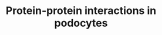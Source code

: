 ---
annotations:
- type: Cell Type Ontology
  value: glomerular visceral epithelial cell
authors:
- Gwarsow
- MaintBot
- Mkutmon
- Jmelius
- Khanspers
- Eweitz
description: XPodNet is a larger version of PodNet. Interactions from STRING database
  have been added to PodNet to build XPodNet. Hence, not all interactions found in
  XPodNet do necessarily have to be curated.
last-edited: 2022-01-06
organisms:
- Mus musculus
redirect_from:
- /index.php/Pathway:WP2309
- /instance/WP2309
schema-jsonld:
- '@context': https://schema.org/
  '@id': https://wikipathways.github.io/pathways/WP2309.html
  '@type': Dataset
  creator:
    '@type': Organization
    name: WikiPathways
  description: XPodNet is a larger version of PodNet. Interactions from STRING database
    have been added to PodNet to build XPodNet. Hence, not all interactions found
    in XPodNet do necessarily have to be curated.
  keywords:
  - Sema3a
  - Ccna2
  - Wasl
  - Myh10
  - Atg5
  - Vamp2
  - Ilk
  - Skp2
  - Inppl1
  - Dok2
  - Esrrb
  - Grin1
  - LOC641221
  - Psmd7
  - Invs
  - Adrb1
  - Tgfbr3
  - Pard6b
  - Pdgfrb
  - Cd2ap
  - Mgea5
  - Diap1
  - Angptl3
  - Gab1
  - Irs2
  - Rab4b
  - Arnt2
  - Bbc3
  - E2f1
  - Epha2
  - Shc1
  - Sept2
  - Ptpn13
  - Dnm2
  - Actr2
  - Gata4
  - Csk
  - Kcna2
  - Pde4d
  - Fadd
  - Cxcl10
  - Btla
  - Lck
  - Ctla4
  - Pax6
  - Tgfbr1
  - Il7r
  - Diablo
  - Spnb2
  - Camk2d
  - Cyfip1
  - Sirpa
  - Igfbp2
  - Map2k7
  - Mpz
  - Pdcd6
  - Sntb2
  - Vim
  - Gpr177
  - Bmp6
  - Bcl2
  - Diap2
  - Ppp1ca
  - Magi1
  - Sh3gl2
  - Rbpj
  - Igfbp3
  - Nrp1
  - Polr2b
  - Shc2
  - Agtrap
  - Icam5
  - Racgap1
  - Plaur
  - Psenen
  - Vcp
  - Ocln
  - Hif1an
  - Fbln2
  - Flt1
  - Prkcd
  - Foxa2
  - TRAV13N-3
  - Hras1
  - Grin2a
  - Skap2
  - Yes1
  - Vav2
  - Prkacb
  - Nrip1
  - Slc6a3
  - Amica1
  - Rab27a
  - Tek
  - Gab2
  - Igf1
  - Rph3a
  - Cdc25b
  - Cdc42
  - Tcf3
  - Pik3cg
  - Nt5e
  - Serpina3g
  - Lasp1
  - Lrrc7
  - Aph1a
  - Csf1r
  - Ppara
  - Plec1
  - Hoxd1
  - Cacng4
  - Pfn1
  - Sumo1
  - Dlk1
  - Ddr1
  - Net1
  - Map2k1
  - Mapk8ip3
  - Herpud1
  - Notch2
  - Mycn
  - Sh2d1a
  - Wwc1
  - Actl6b
  - Tln1
  - Bcar1
  - Dll1
  - Mtap2
  - Ywhab
  - Wnt1
  - Fyn
  - Actn2
  - Atg12
  - Crkl
  - Pik3cd
  - Ptk2
  - E2f3
  - Ppp2r1a
  - Cxcl12
  - Cd28
  - Braf
  - Appl2
  - Hcls1
  - Gabra4
  - ICAT
  - Myo1c
  - Crim1
  - Smarcal1
  - Utrn
  - Rab8a
  - Pkd2
  - Itgb1
  - Mlph
  - Eng
  - Nphs2
  - Enah
  - Agtr1a
  - Inf2
  - Sos2
  - Ccnd2
  - Kif26a
  - Anxa2
  - Thrb
  - Socs6
  - Grb2
  - Mybl2
  - Cd19
  - Cdk9
  - Mapt
  - Med25
  - Fgd1
  - Synpo2
  - Cdh7
  - Notch3
  - Nphs1
  - Nedd4l
  - Capza2
  - Fktn
  - Gsk3b
  - Kcnmb1
  - Spn
  - Arf6
  - Cyr61
  - Mtap1a
  - Kirrel3
  - Gabrg2
  - Olig2
  - Gimap3
  - Gab3
  - Igsf5
  - Palld
  - Col4a4
  - Stub1
  - Fam65a
  - Lin7a
  - Bcl2l2
  - Itgb4
  - Syt13
  - Cldn4
  - F3
  - Kirrel2
  - Ctnna2
  - Khdrbs3
  - Arpc2
  - Ptpro
  - Zfp423
  - Cd47
  - Pak1
  - Arhgef7
  - Pik3r3
  - Ptpn12
  - Trf
  - Stt3b
  - Cxcl16
  - Lims2
  - Ppp3ca
  - Ywhah
  - Aph1b
  - Bmpr2
  - Blnk
  - Itga6
  - Efnb2
  - Pkp4
  - Hsp90aa1
  - Gm5637
  - Tcf21
  - Tsc2
  - Ywhaq
  - Chn2
  - Plcg1
  - Arhgap24
  - Flii
  - Col18a1
  - Nisch
  - Gjb6
  - Camk2g
  - Epha6
  - Sphk2
  - Capzb
  - Drp2
  - Pfn3
  - Ppp2ca
  - Cldn3
  - Kif5a
  - Cttn
  - Snx26
  - Mapk9
  - Krt7
  - Foxc2
  - Kank2
  - Lama1
  - Rtkn
  - Tsga10
  - Inpp5d
  - Psen1
  - Cdkn1b
  - Grlf1
  - Arrb2
  - Rara
  - Arpc1b
  - Ddn
  - Bhlhe40
  - Vangl2
  - Olfm1
  - Rabgef1
  - Tbxa2r
  - Tgfb3
  - Cdh3
  - Nrxn1
  - Angptl2
  - Grip1
  - Sh3gl1
  - Nr2f2
  - Cux1
  - Stxbp5
  - Smurf1
  - Paxip1
  - Ptpn6
  - Vegfa
  - Nkd1
  - Cav1
  - Wwp1
  - Srcin1
  - Cd3e
  - Usp8
  - Carf
  - Ywhag
  - mICA
  - Blk
  - Ctbp1
  - LOC630565
  - Abcc3
  - Dvl1
  - Rac1
  - Tie1
  - Kras
  - Atg10
  - Itgax
  - Cdkn1c
  - Nckipsd
  - Htra1
  - Wif1
  - Sirt1
  - Acvr2b
  - Fcgrt
  - Sntb1
  - Tceb1
  - Dvl3
  - Gimap1
  - Met
  - Gnb2l1
  - Bmpr1b
  - Bcl2l1
  - Tarbp2
  - Pawr
  - Mtor
  - Sykb
  - Kl
  - Slc29a4
  - Slc6a2
  - Nes
  - Hif1a
  - Adam12
  - Vdr
  - Grid2
  - Cdkn1a
  - Ighg
  - Ndn
  - Rapgef2
  - Dsc1
  - Kif2a
  - Cdc42ep4
  - Insr
  - Arpc1a
  - Sytl1
  - Clnk
  - Pik3r1
  - Egln2
  - Krt8
  - Lcp2
  - Kat2a
  - Igfbp7
  - Rin1
  - Adcyap1r1
  - Mapk1
  - Iqgap1
  - Frs2
  - Dvl2
  - Parva
  - Synpo
  - Fas
  - Spna2
  - Robo2
  - Neo1
  - Vtn
  - Ext1
  - Eps8
  - Kcp
  - Mtpn
  - Trpv5
  - Egln3
  - Tbc1d4
  - Nfatc3
  - Plcg2
  - Sorbs3
  - Syt1
  - Dll4
  - Map2k5
  - Mdm4
  - Cdkn2a
  - Pard6a
  - Wipf1
  - Rasa1
  - Bax
  - Tsg101
  - Homer3
  - Itga3
  - Cdk4
  - Cgn
  - Aph1c
  - Prkca
  - Carm1
  - Cacng5
  - Pax8
  - Nid1
  - Acvrl1
  - Tspan7
  - Dag1
  - Atg7
  - Enkur
  - Cebpa
  - Cd151
  - Cldn8
  - Ccng2
  - Vhl
  - Ptprc
  - Wdfy3
  - Mapk3
  - Cdk5r1
  - Lrp1b
  - Cyp26a1
  - Tenc1
  - Nos1
  - Zfp84
  - Itgb5
  - Cxadr
  - Slc43a1
  - Nfatc4
  - Sp1
  - Prnp
  - Gm10698
  - Tjp1
  - Csnk2a1
  - Sfn
  - Sorbs1
  - Snai1
  - Oasl2
  - Sh2d4a
  - Birc5
  - Vasp
  - Ctnnb1
  - Gja1
  - Hand2
  - Ubc
  - Lhx3
  - Klc2
  - Efnb3
  - Cdk6
  - Tob2
  - Tax1bp3
  - Arhgdia
  - Sv2b
  - Gne
  - Rab8b
  - Bmp4
  - Nphp1
  - Mcf2l
  - Sh3bp1
  - Map4k4
  - Nid2
  - Pde3a
  - Dok1
  - Efs
  - Tnf
  - Inadl
  - Lepr
  - Bmpr1a
  - Mpdz
  - Sh3kbp1
  - Rab4a
  - Rhoa
  - Zhx1
  - Ing4
  - Gipc1
  - Myh9
  - Rab38
  - Cul2
  - Npr1
  - Themis
  - Ep300
  - Lrp4
  - Tgfbr2
  - Ctnna3
  - Arrb1
  - Col4a5
  - Pxn
  - Tuba1a
  - Abl1
  - Epor
  - Sytl4
  - Slamf1
  - Sgca
  - Gpr120
  - Mapk8
  - Kif17
  - Wasf1
  - Pdcd6ip
  - Uchl1
  - Dnm3
  - Matr3
  - Kat2b
  - Bmp7
  - Epha4
  - Itga7
  - Ptger4
  - Ctnna1
  - Zhx2
  - Spp1
  - Scel
  - Tgfb1
  - Camk2b
  - Tcf7l2
  - Smad3
  - Pgm5
  - Ubqln2
  - Lims1
  - Hspa8
  - Prop1
  - Rspo2
  - Casp8
  - Crtam
  - Gadd45g
  - Cldn6
  - Ccni
  - Itga5
  - Cdh4
  - Fn1
  - Ltbp3
  - Tsc1
  - Igh-VJ558
  - Bad
  - Prkx
  - Podxl
  - Nr4a3
  - Hsp90ab1
  - Irs1
  - Zeb2
  - Tln2
  - Bcl2l11
  - Atp9a
  - Myo1e
  - Nrp2
  - Bik
  - ENSMUSG00000076711
  - Git1
  - Nrip3
  - Actn4
  - Pick1
  - Pik3cb
  - Robo1
  - Siglece
  - Epas1
  - Cxxc5
  - Sytl2
  - Notch1
  - Gigyf1
  - Arntl
  - Klc1
  - L1cam
  - Lnx1
  - Ywhae
  - Prkci
  - Ube2i
  - Pak2
  - Rrn3
  - Eln
  - Adipor1
  - Smarcd3
  - Hspg2
  - Pik3r2
  - Coq6
  - Baiap2
  - Snta1
  - Lamc3
  - Pdpn
  - Myoz1
  - Ngf
  - Ncstn
  - Micall2
  - Pla2r1
  - Pcna
  - Stra13
  - Arpc5l
  - Ctsl
  - Itgb3
  - Smad7
  - Rarb
  - Bid
  - Sult1b1
  - Sos1
  - Capza1
  - Lrrk2
  - Rxra
  - Tcf7
  - Agrn
  - Pik3r6
  - Bcam
  - Slc4a1
  - Thra
  - Ctnnbip1
  - Plekhh2
  - Lmx1b
  - Grin2b
  - P4ha1
  - Cldn2
  - Porcn
  - Sdcbp
  - Kif3b
  - Syvn1
  - Apbb1ip
  - Cdh2
  - Wdr12
  - Nck1
  - Mapk8ip2
  - Icam2
  - Fhl2
  - Pex19
  - Med28
  - Ptprf
  - Brd7
  - Pitx2
  - Id2
  - Akt3
  - Kifap3
  - Ephb2
  - Prkar2a
  - Calb2
  - Rufy1
  - Olig1
  - Ptpn11
  - Itga8
  - Strap
  - Trpc6
  - Sgcd
  - Adam10
  - Zfp128
  - Rab3b
  - Lef1
  - Cldn1
  - Rnf128
  - Crb2
  - Lama5
  - Map2k2
  - Cdh5
  - Prmt1
  - Arnt
  - Clic5
  - Pik3c2a
  - Nsd1
  - Dnm1
  - Stmn1
  - Itgav
  - Dsg1a
  - Clock
  - Prkaca
  - Vps28
  - Isl1
  - Pak3
  - Cd22
  - Vcl
  - Mc1r
  - Src
  - Pknox1
  - Fat1
  - Rps6ka5
  - Mcm7
  - Ntrk3
  - Wtip
  - Smad6
  - Fkbpl
  - Ezr
  - Trim24
  - Igf1r
  - Akt1
  - Mafb
  - Cmip
  - Pax2
  - Hgs
  - Slc9a3r2
  - Ctnnd1
  - Ccne1
  - Sgcz
  - Magi2
  - Kcnma1
  - Jam3
  - Csf1
  - Prkce
  - Taf5
  - Cdc42ep5
  - Khdrbs1
  - Casp3
  - Axin1
  - Sdk1
  - Itgb1bp3
  - Fhl3
  - Smad1
  - Ptgs2
  - Atp6v0a1
  - Jak2
  - Zfp36
  - Pvrl1
  - Htt
  - Zhx3
  - Tcf7l1
  - Bag1
  - Ldb1
  - Cntnap1
  - Nkd2
  - Hdac1
  - Actr3
  - Ralgps1
  - Ccnd3
  - Tagln
  - Grb10
  - Pten
  - Smad2
  - Adcy1
  - Pfn2
  - Scrib
  - Apba1
  - Chd1l
  - Tssk5
  - Tiam1
  - Rnf123
  - Pip5k1c
  - Sema3f
  - Pkd1
  - Grb7
  - Actb
  - Plxna1
  - ENSMUSG00000015656
  - Ap2a2
  - Acp1
  - Wt1
  - Nrn1
  - Prkcz
  - Add2
  - Mef2a
  - Hand1
  - Shcbp1
  - Fras1
  - Arpc3
  - Lama2
  - Ptk2b
  - Map4k1
  - Sh2b1
  - Nedd9
  - Ctgf
  - Dbn1
  - Pdss2
  - Ltbp1
  - Agtr1b
  - Trib3
  - Sparc
  - Map3k5
  - Cask
  - Trpm7
  - Notch4
  - Ntrk2
  - Fos
  - Pik3r5
  - A2bp1
  - Vwf
  - Angpt1
  - Frs3
  - Pecam1
  - Mapkap1
  - Ret
  - Plce1
  - Bahd1
  - Cntn2
  - Plau
  - Usp7
  - Cdh1
  - Map3k7ip1
  - Nf2
  - Ldb3
  - Mdm2
  - Dicer1
  - Ncoa1
  - Ccng1
  - Tceb2
  - Ptpra
  - Apc
  - Ephb6
  - Myoc
  - Jup
  - Kirrel
  - Rab3a
  - Hey1
  - Arpc5
  - Fbxw7
  - Myoz2
  - Sytl3
  - Lgals1
  - Hes6
  - Crk
  - Camk2a
  - Epb4.1l5
  - Cfl1
  - Itga2
  - Nck2
  - Cdk5
  - Pvrl3
  - Slc34a1
  - Angptl4
  - F11r
  - Raver1
  - Erbb4
  - Cd247
  - Zyx
  - Lamb2
  - Pard3
  - Kdr
  - Arpc4
  - Lamc1
  - Jub
  - Trp53
  - Grit
  - Itsn1
  - Mras
  - Was
  - Lamb1-1
  - Cldn7
  - Cldn5
  - Cfh
  - Cd5
  - Gmcl1
  - Ccnd1
  - Cdc42ep1
  - Hk1
  - Lamc2
  - Vangl1
  - Gabrb2
  - Prpf40a
  - ENSMUSG00000076733
  - Col4a3
  - Cdh22
  - ENSMUSG00000076594
  - Eif4enif1
  - Sulf1
  - Pik3ca
  - Smad4
  - Smurf2
  - Tgfb2
  - Ripk1
  - Cbl
  - Ednra
  - Lyn
  - Psen2
  - Cdk17
  - Efnb1
  - Fyb
  - Raf1
  - Dock4
  - Gria2
  - Map1lc3a
  - Smarca4
  - Itga1
  license: CC0
  name: Protein-protein interactions in podocytes
seo: CreativeWork
title: Protein-protein interactions in podocytes
wpid: WP2309
---